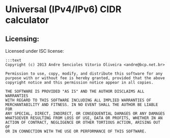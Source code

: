 # Universal (IPv4/IPv6) CIDR calculator

## Licensing:

Licensed under ISC license:

    :::text
	Copyright (c) 2013 Andre Sencioles Vitorio Oliveira <andre@bcp.net.br>
	
	Permission to use, copy, modify, and distribute this software for any
	purpose with or without fee is hereby granted, provided that the above
	copyright notice and this permission notice appear in all copies.
	
	THE SOFTWARE IS PROVIDED "AS IS" AND THE AUTHOR DISCLAIMS ALL WARRANTIES
	WITH REGARD TO THIS SOFTWARE INCLUDING ALL IMPLIED WARRANTIES OF
	MERCHANTABILITY AND FITNESS. IN NO EVENT SHALL THE AUTHOR BE LIABLE FOR
	ANY SPECIAL, DIRECT, INDIRECT, OR CONSEQUENTIAL DAMAGES OR ANY DAMAGES
	WHATSOEVER RESULTING FROM LOSS OF USE, DATA OR PROFITS, WHETHER IN AN
	ACTION OF CONTRACT, NEGLIGENCE OR OTHER TORTIOUS ACTION, ARISING OUT OF
	OR IN CONNECTION WITH THE USE OR PERFORMANCE OF THIS SOFTWARE.
